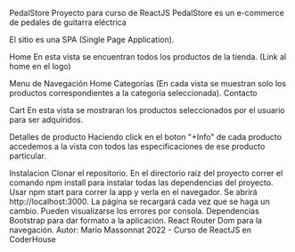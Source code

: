 PedalStore
Proyecto para curso de ReactJS
PedalStore es un e-commerce de pedales de guitarra eléctrica

El sitio es una SPA (Single Page Application).

Home
En esta vista se encuentran todos los productos de la tienda. (Link al home en el logo)

Menu de Navegación
Home
Categorías (En cada vista se muestran solo los productos correspondientes a la categoría seleccionada).
Contacto

Cart
En esta vista se mostraran los productos seleccionados por el usuario para ser adquiridos.

Detalles de producto
Haciendo click en el boton "+Info" de cada producto accedemos a la vista con todos las especificaciones de ese producto particular.

Instalacion
Clonar el repositorio.
En el directorio raiz del proyecto correr el comando npm install para instalar todas las dependencias del proyecto.
Usar npm start para correr la app y verla en el navegador. Se abrirá http://localhost:3000. La página se recargará cada vez que se haga un cambio. Pueden visualizarse los errores por consola.
Dependencias
Bootstrap para dar formato a la aplicación.
React Router Dom para la navegación.
Autor: Mario Massonnat
2022 - Curso de ReactJS en CoderHouse
